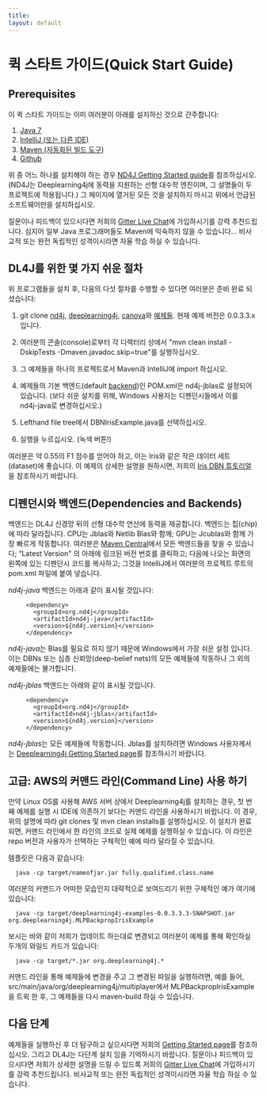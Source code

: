 ```yaml
---
title:
layout: default
---
```


# 퀵 스타트 가이드(Quick Start Guide)

## Prerequisites

이 퀵 스타트 가이드는 이미 여러분이 아래를 설치하신 것으로 간주합니다:

1. [Java 7](http://nd4j.org/kr-getstarted.html#java)
2. [IntelliJ (또는 다른 IDE)](http://nd4j.org/kr-getstarted.html#ide)
3. [Maven (자동화된 빌드 도구)](http://nd4j.org/kr-getstarted.html#maven)
4. [Github](http://nd4j.org/kr-getstarted.html#github)

위 중 어느 하나를 설치해야 하는 경우 [ND4J Getting Started guide](http://nd4j.org/kr-getstarted.html)를 참조하십시오. (ND4J는 Deeplearning4j에 동력을 지원하는 선형 대수학 엔진이며, 그 설명들이 두 프로젝트에 적용됩니다.) 그 페이지에 열거된 모든 것을 설치하지 마시고 위에서 언급된 소프트웨어만을 설치하십시오.

질문이나 피드백이 있으시다면 저희의 [Gitter Live Chat](https://gitter.im/deeplearning4j/deeplearning4j)에 가입하시기를 강력 추천드립니다. 심지어 일부 Java 프로그래머들도 Maven에 익숙하지 않을 수 있습니다... 비사교적 또는 완전 독립적인 성격이시라면 자율 학습 하실 수 있습니다.

## DL4J를 위한 몇 가지 쉬운 절차

위 프로그램들을 설치 후, 다음의 다섯 절차를 수행할 수 있다면 여러분은 준비 완료 되셨습니다:

1. git clone [nd4j](https://github.com/deeplearning4j/nd4j/), [deeplearning4j](https://github.com/deeplearning4j/deeplearning4j/), [canova](https://github.com/deeplearning4j/Canova)와 [예제들](https://github.com/deeplearning4j/dl4j-0.0.3.3-examples). 현재 예제 버전은 0.0.3.3.x 입니다.

2. 여러분의 콘솔(console)로부터 각 디렉터리 상에서 "mvn clean install -DskipTests -Dmaven.javadoc.skip=true"를 실행하십시오.

3. 그 예제들을 하나의 프로젝트로서 Maven과 IntelliJ에 import 하십시오.

4. 예제들의 기본 백엔드(default [backend](http://nd4j.org/kr-dependencies.html))인 POM.xml은 nd4j-jblas로 설정되어 있습니다. (보다  쉬운 설치를 위해, Windows 사용자는 디펜던시들에서 이를 nd4j-java로 변경하십시오.)

5. Lefthand file tree에서 DBNIrisExample.java를 선택하십시오.

6. 실행을 누르십시오. (녹색 버튼!)

여러분은 약 0.55의 F1 점수를 얻어야 하고, 이는 Iris와 같은 작은 데이터 세트(dataset)에 좋습니다. 이 예제의 상세한 설명을 원하시면, 저희의 [Iris DBN 튜토리얼](http://deeplearning4j.org/iris-flower-dataset-tutorial.html)을 참조하시기 바랍니다.

## 디펜던시와 백엔드(Dependencies and Backends)

백엔드는 DL4J 신경망 뒤의 선형 대수학 연산에 동력을 제공합니다. 백엔드는 칩(chip)에 따라 달라집니다. CPU는 Jblas와 Netlib Blas와 함께; GPU는 Jcublas와 함께 가장 빠르게 작동합니다. 여러분은 [Maven Central](https://search.maven.org)에서 모든 백엔드들을 찾을 수 있습니다; “Latest Version" 의 아래에 링크된 버전 번호를 클릭하고; 다음에 나오는 화면의 왼쪽에 있는 디펜던시 코드를 복사하고; 그것을 IntelliJ에서 여러분의 프로젝트 루트의 pom.xml 파일에 붙여 넣습니다.

*nd4j-java* 백엔드는 아래과 같이 표시될 것입니다:

		 <dependency>
		   <groupId>org.nd4j</groupId>
		   <artifactId>nd4j-java</artifactId>
		   <version>${nd4j.version}</version>
		 </dependency>


*nd4j-java*는 Blas를 필요로 하지 않기 때문에 Windows에서 가장 쉬운 설정 입니다. 이는 DBNs 또는 심층 신뢰망(deep-belief nets)의 모든 예제들에 작동하나 그 외의 예제들에는 불가합니다.

*nd4j-jblas* 백엔드는 아래와 같이 표시될 것입니다.

		 <dependency>
		   <groupId>org.nd4j</groupId>
		   <artifactId>nd4j-jblas</artifactId>
		   <version>${nd4j.version}</version>
		 </dependency>

*nd4j-jblas*는 모든 예제들에 작동합니다. Jblas를 설치하려면 Windows 사용자께서는 [Deeplearning4j Getting Started page](http://deeplearning4j.org/kr-gettingstarted.html)를 참조하시기 바랍니다.

## 고급: AWS의 커맨드 라인(Command Line) 사용 하기

만약 Linux OS를 사용해 AWS 서버 상에서 Deeplearning4j를 설치하는 경우, 첫 번째 예제를 실행 시 IDE에 의존하기 보다는 커맨드 라인을 사용하시기 바랍니다. 이 경우, 위의 설명에 따라 git clones 및 mvn clean installs를 실행하십시오. 이 설치가 완료되면, 커맨드 라인에서 한 라인의 코드로 실제 예제를 실행하실 수 있습니다. 이 라인은 repo 버전과 사용자가 선택하는 구체적인 예에 따라 달라질 수 있습니다.

템플릿은 다음과 같습니다:

      java -cp target/nameofjar.jar fully.qualified.class.name

여러분의 커맨드가 어떠한 모습인지 대략적으로 보여드리기 위한 구체적인 예가 여기에 있습니다:

      java -cp target/deeplearning4j-examples-0.0.3.3.3-SNAPSHOT.jar org.deeplearning4j.MLPBackpropIrisExample

보시는 바와 같이 저희가 업데이트 하는대로 변경되고 여러분이 예제를 통해 확인하실 두개의 와일드 카드가 있습니다:

      java -cp target/*.jar org.deeplearning4j.*

커맨드 라인을 통해 예제들에 변경을 주고 그 변경된 파일을 실행하려면, 예를 들어, src/main/java/org/deeplearning4j/multiplayer에서 MLPBackpropIrisExample을 트윅 한 후, 그 예제들을 다시 maven-build 하실 수 있습니다.

## 다음 단계

예제들을 실행하신 후 더 탐구하고 싶으시다면 저희의 [Getting Started page](http://deeplearning4j.org/kr-gettingstarted.html)를 참조하십시오. 그리고 DL4J는 다단계 설치 임을 기억하시기 바랍니다. 질문이나 피드백이 있으시다면 저희가 상세한 설명을 드릴 수 있드록 저희의 [Gitter Live Chat](https://gitter.im/deeplearning4j/deeplearning4j)에 가입하시기를 강력 추천드립니다. 비사교적 또는 완전 독립적인 성격이시라면 자율 학습 하실 수 있습니다.
